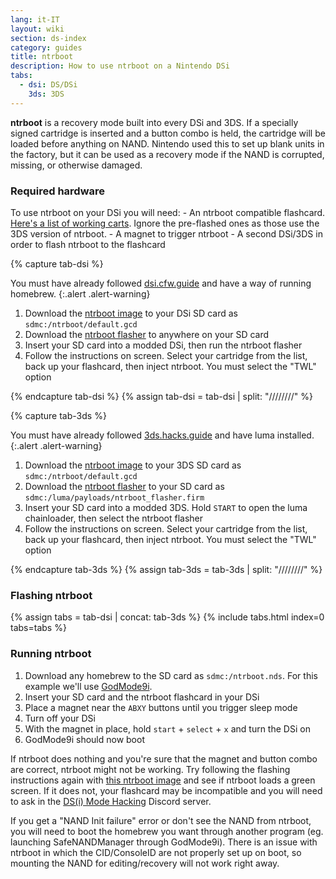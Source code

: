 ```yaml
---
lang: it-IT
layout: wiki
section: ds-index
category: guides
title: ntrboot
description: How to use ntrboot on a Nintendo DSi
tabs:
  - dsi: DS/DSi
    3ds: 3DS
---
```


**ntrboot** is a recovery mode built into every DSi and 3DS. If a specially signed cartridge is inserted and a button combo is held, the cartridge will be loaded before anything on NAND. Nintendo used this to set up blank units in the factory, but it can be used as a recovery mode if the NAND is corrupted, missing, or otherwise damaged.

### Required hardware

To use ntrboot on your DSi you will need:
\- An ntrboot compatible flashcard. [Here's a list of working carts](https://www.flashcarts.net/ntrboot-ds-carts.html?tab=flashable). Ignore the pre-flashed ones as those use the 3DS version of ntrboot.
\- A magnet to trigger ntrboot
\- A second DSi/3DS in order to flash ntrboot to the flashcard

{% capture tab-dsi %}

You must have already followed [dsi.cfw.guide](https://dsi.cfw.guide) and have a way of running homebrew.
{:.alert .alert-warning}

1. Download the [ntrboot image](/assets/files/default.gcd) to your DSi SD card as `sdmc:/ntrboot/default.gcd`
2. Download the [ntrboot flasher](/assets/files/ntrboot_flasher_nds.nds) to anywhere on your SD card
3. Insert your SD card into a modded DSi, then run the ntrboot flasher
4. Follow the instructions on screen. Select your cartridge from the list, back up your flashcard, then inject ntrboot. You must select the "TWL" option

{% endcapture tab-dsi %}
{% assign tab-dsi = tab-dsi | split: "////////" %}

{% capture tab-3ds %}

You must have already followed [3ds.hacks.guide](https://3ds.hacks.guide) and have luma installed.
{:.alert .alert-warning}

1. Download the [ntrboot image](/assets/files/default.gcd) to your 3DS SD card as `sdmc:/ntrboot/default.gcd`
2. Download the [ntrboot flasher](/assets/files/ntrboot_flasher.firm) to your SD card as `sdmc:/luma/payloads/ntrboot_flasher.firm`
3. Insert your SD card into a modded 3DS. Hold `START` to open the luma chainloader, then select the ntrboot flasher
4. Follow the instructions on screen. Select your cartridge from the list, back up your flashcard, then inject ntrboot. You must select the "TWL" option

{% endcapture tab-3ds %}
{% assign tab-3ds = tab-3ds | split: "////////" %}

### Flashing ntrboot

{% assign tabs = tab-dsi | concat: tab-3ds %}
{% include tabs.html index=0 tabs=tabs %}

### Running ntrboot

1. Download any homebrew to the SD card as `sdmc:/ntrboot.nds`. For this example we'll use [GodMode9i](https://github.com/DS-Homebrew/GodMode9i/releases/).
2. Insert your SD card and the ntrboot flashcard in your DSi
3. Place a magnet near the `ABXY` buttons until you trigger sleep mode
4. Turn off your DSi
5. With the magnet in place, hold `start` + `select` + `x` and turn the DSi on
6. GodMode9i should now boot

If ntrboot does nothing and you're sure that the magnet and button combo are correct, ntrboot might not be working. Try following the flashing instructions again with [this ntrboot image](/assets/files/default_green.gcd) and see if ntrboot loads a green screen. If it does not, your flashcard may be incompatible and you will need to ask in the [DS(i) Mode Hacking](https://ds-homebrew.com/discord) Discord server.

If you get a "NAND Init failure" error or don't see the NAND from ntrboot, you will need to boot the homebrew you want through another program (eg. launching SafeNANDManager through GodMode9i). There is an issue with ntrboot in which the CID/ConsoleID are not properly set up on boot, so mounting the NAND for editing/recovery will not work right away.
